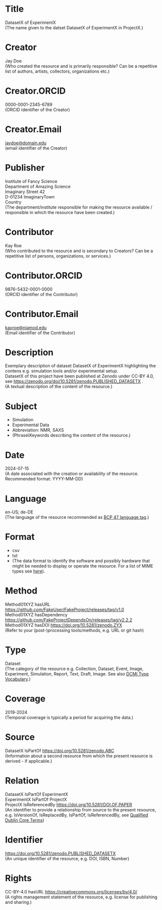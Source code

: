 # Title
DatasetX of ExperimentX  
(The name given to the datset DatasetX of ExperimentX in ProjectX.)

# Creator
Jay Doe  
(Who created the resource and is primarily responsible? Can be a repetitive list of authors, artists, collectors, organizations etc.)

# Creator.ORCID
0000-0001-2345-6789  
(ORCID identifier of the Creator)

# Creator.Email
jaydoe@domain.edu  
(email identifier of the Creator)

# Publisher
Institute of Fancy Science  
Department of Amazing Science  
Imaginary Street 42  
D-01234 ImaginaryTown  
Country  
(The department/institute responsible for making the resource available / responsible in which the resource have been created.)  

# Contributor
Kay Roe  
(Who contributed to the resource and is secondary to Creators? Can be a repetitive list of persons, organizations, or services.)

# Contributor.ORCID
9876-5432-0001-0000  
(ORCID identifier of the Contributor)

# Contributor.Email
kayroe@niamod.edu  
(Email identifier of the Contributor)

# Description
Exemplary description of dataset DatasetX of ExperimentX highlighting the contens e.g. simulation tools and/or experimental setup.  
DatasetX of this project have been published at Zenodo under CC-BY 4.0, see https://zenodo.org/doi/10.5281/zenodo.PUBLISHED_DATASETX .  
(A textual description of the content of the resource.)

# Subject
* Simulation  
* Experimental Data  
* Abbreviation: NMR, SAXS  
* (Phrase\Keywords describing the content of the resource.)

# Date
2024-07-15  
(A date associated with the creation or availability of the resource. Recommended format: YYYY-MM-DD)

# Language
en-US; de-DE  
(The language of the resource recommended as [BCP 47 language tag](https://doi.org/10.17487/RFC5646).)

# Format
* csv
* txt
* (The data format to identify the software and possibly hardware that
  might be needed to display or operate the resource.
  For a list of MIME types see [here](https://www.iana.org/assignments/media-types/media-types.xhtml)).

# Method
Method01XYZ hasURL https://github.com/FakeUser/FakeProject/releases/tag/v1.0  
Method01XYZ hasDependency https://github.com/FakeProjectDependsOn/releases/tag/v2.2.2  
Method01XYZ hasDOI https://doi.org/10.5281/zenodo.ZYX  
(Refer to your (post-)processing tools/methods, e.g. URL or git hash)

# Type
Dataset  
(The category of the resource e.g. Collection, Dataset, Event, Image, Experiment, Simulation, Report, Text, Draft, Image. See also [DCMI Type Vocabulary](https://www.dublincore.org/specifications/dublin-core/dcmi-terms/#section-7/).)

# Coverage
2019-2024  
(Temporal coverage is typically a period for acquiring the data.)

# Source
DatasetX IsPartOf https://doi.org/10.5281/zenodo.ABC  
(Information about a second resource from which the present resource is derived - if applicable.)

# Relation
DatasetX IsPartOf ExperimentX  
ExperimentX IsPartOf ProjectX  
ProjectX IsReferencedBy https://doi.org/10.5281/DOI.OF.PAPER  
(An identifier to provide a relationship from source to the present resource,  
e.g. IsVersionOf, IsReplacedBy, IsPartOf, IsReferencedBy, see [Qualified Dublin Core Terms](https://www.dublincore.org/specifications/dublin-core/dcmi-terms/))

# Identifier
https://doi.org/10.5281/zenodo.PUBLISHED_DATASETX  
(An unique identifier of the resource, e.g. DOI, ISBN, Number)

# Rights
CC-BY-4.0 hasURL https://creativecommons.org/licenses/by/4.0/  
(A rights management statement of the resource, e.g. license for publishing and sharing.)


